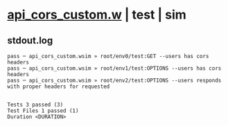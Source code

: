 # [api_cors_custom.w](../../../../../examples/tests/valid/api_cors_custom.w) | test | sim

## stdout.log
```log
pass ─ api_cors_custom.wsim » root/env0/test:GET --users has cors headers                              
pass ─ api_cors_custom.wsim » root/env1/test:OPTIONS --users has cors headers                          
pass ─ api_cors_custom.wsim » root/env2/test:OPTIONS --users responds with proper headers for requested
 
 
Tests 3 passed (3)
Test Files 1 passed (1)
Duration <DURATION>
```

